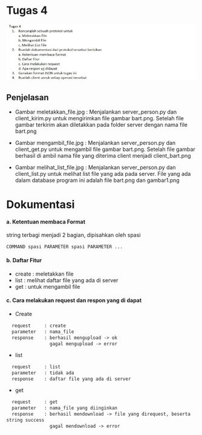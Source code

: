 # Tugas 4
![1](https://github.com/yasintayusniawati/PROGJAR_05111740000054/blob/master/Tugas%204/img/soal.jpg)

## Penjelasan
* Gambar meletakkan_file.jpg : Menjalankan server_person.py dan client_kirim.py untuk mengirimkan file gambar bart.png. Setelah file gambar terkirim akan diletakkan pada folder server dengan nama file bart.png

* Gambar mengambil_file.jpg : Menjalankan server_person.py dan client_get.py untuk mengambil file gambar bart.png. Setelah file gambar berhasil di ambil nama file yang diterima client menjadi client_bart.png

* Gambar melihat_list_file.jpg : Menjalankan server_person.py dan client_list.py untuk melihat list file yang ada pada server. File yang ada dalam database program ini adalah file bart.png dan gambar1.png


# Dokumentasi
#### a. Ketentuan membaca Format
string terbagi menjadi 2 bagian, dipisahkan oleh spasi
```
COMMAND spasi PARAMETER spasi PARAMETER ...
```

#### b. Daftar Fitur
- create : meletakkan file
- list : melihat daftar file yang ada di server
- get : untuk mengambil file

#### c. Cara melakukan request dan respon yang di dapat

- Create 
```
  request     : create
  parameter   : nama_file
  response    : berhasil mengupload -> ok
                gagal mengupload -> error
```
- list
```
  request     : list
  parameter   : tidak ada
  response    : daftar file yang ada di server
```
- get 
```
  request     : get 
  parameter   : nama_file yang diinginkan
  response    : berhasil mendownload -> file yang direquest, beserta string success
                gagal mendownload -> error
```
